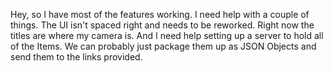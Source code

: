 Hey, so I have most of the features working. I need help with a couple of things. The UI isn't spaced right and needs to be reworked. Right now the titles are where my camera is. 
And I need help setting up a server to hold all of the Items. We can probably just package them up as JSON Objects and send them to the links provided.
